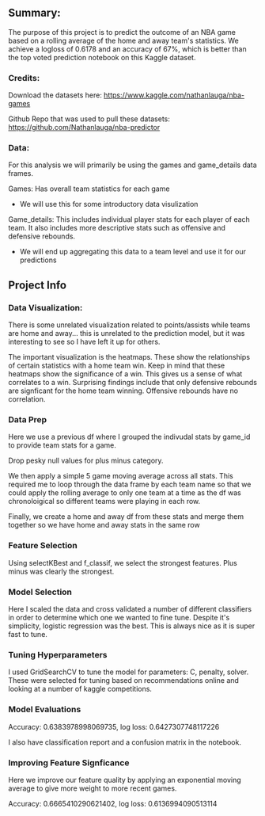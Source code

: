 ## Summary:
The purpose of this project is to predict the outcome of an NBA game based on a rolling average of the home and away team's statistics.
We achieve a logloss of 0.6178 and an accuracy of 67%, which is better than the top voted prediction notebook on this Kaggle dataset. 

### Credits:
Download the datasets here: https://www.kaggle.com/nathanlauga/nba-games

Github Repo that was used to pull these datasets: https://github.com/Nathanlauga/nba-predictor

### Data:
For this analysis we will primarily be using the games and game_details data frames. 

Games: Has overall team statistics for each game
- We will use this for some introductory data visulization

Game_details: This includes individual player stats for each player of each team. It also includes more descriptive stats such as offensive and defensive rebounds.
- We will end up aggregating this data to a team level and use it for our predictions

## Project Info

### Data Visualization:
There is some unrelated visualization related to points/assists while teams are home and away... this is unrelated to the prediction model, but it was interesting to see so I have left it up for others. 

The important visualization is the heatmaps. These show the relationships of certain statistics with a home team win. Keep in mind that these heatmaps show the significance of a win. This gives us a sense of what correlates to a win. Surprising findings include that only defensive rebounds are signficant for the home team winning. Offensive rebounds have no correlation. 

### Data Prep
Here we use a previous df where I grouped the indivudal stats by game_id to provide team stats for a game. 

Drop pesky null values for plus minus category. 

We then apply a simple 5 game moving average across all stats. This required me to loop through the data frame by each team name so that we could apply the rolling average to only one team at a time as the df was chronoloigical so different teams were playing in each row. 

Finally, we create a home and away df from these stats and merge them together so we have home and away stats in the same row

### Feature Selection
Using selectKBest and f_classif, we select the strongest features. Plus minus was clearly the strongest. 

### Model Selection

Here I scaled the data and cross validated a number of different classifiers in order to determine which one we wanted to fine tune. 
Despite it's simplicity, logistic regression was the best. This is always nice as it is super fast to tune.

### Tuning Hyperparameters

I used GridSearchCV to tune the model for parameters: C, penalty, solver. These were selected for tuning based on recommendations online and looking at a number of kaggle competitions.

### Model Evaluations
Accuracy: 0.6383978998069735, log loss: 0.6427307748117226

I also have classification report and a confusion matrix in the notebook.

### Improving Feature Signficance
Here we improve our feature quality by applying an exponential moving average to give more weight to more recent games.

Accuracy: 0.6665410290621402, log loss: 0.6136994090513114

